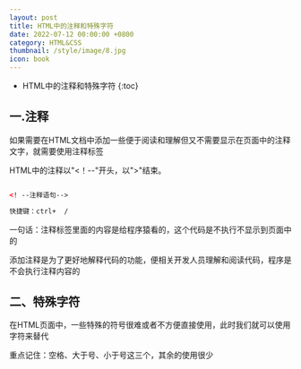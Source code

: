 ```yaml
---
layout: post
title: HTML中的注释和特殊字符
date: 2022-07-12 00:00:00 +0800
category: HTML&CSS
thumbnail: /style/image/8.jpg
icon: book
---
```



* HTML中的注释和特殊字符
{:toc}

## 一.注释
如果需要在HTML文档中添加一些便于阅读和理解但又不需要显示在页面中的注释文字，就需要使用注释标签  

HTML中的注释以"<！--"开头，以">"结束。  

```html

<! --注释语句-->

快捷键：ctrl+  /
```

一句话：注释标签里面的内容是给程序猿看的，这个代码是不执行不显示到页面中的  

添加注释是为了更好地解释代码的功能，便相关开发人员理解和阅读代码，程序是不会执行注释内容的  

## 二、特殊字符
在HTML页面中，一些特殊的符号很难或者不方便直接使用，此时我们就可以使用字符来替代  

重点记住：空格、大于号、小于号这三个，其余的使用很少  
